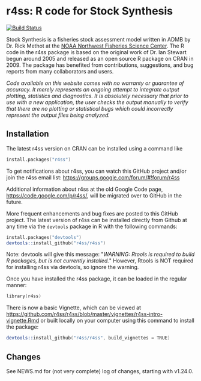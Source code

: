 # r4ss: R code for Stock Synthesis
[![Build Status](https://travis-ci.org/r4ss/r4ss.png?branch=master)](https://travis-ci.org/r4ss/r4ss)

Stock Synthesis is a fisheries stock assessment model written in ADMB by Dr. Rick Methot at the [NOAA Northwest Fisheries Science Center](http://www.nwfsc.noaa.gov/). The R code in the r4ss package is based on the original work of Dr. Ian Stewart begun around 2005 and released as an open source R package on CRAN in 2009. The package has benefited from contributions, suggestions, and bug reports from many collaborators and users.

*Code available on this website comes with no warranty or guarantee of accuracy. It merely represents an ongoing attempt to integrate output plotting, statistics and diagnostics. It is absolutely necessary that prior to use with a new application, the user checks the output manually to verify that there are no plotting or statistical bugs which could incorrectly represent the output files being analyzed.*

## Installation

The latest r4ss version on CRAN can be installed using a command like

```S
install.packages("r4ss")
```
To get notifications about r4ss, you can watch this GitHub project and/or join the r4ss email list: <https://groups.google.com/forum/#!forum/r4ss>

Additional information about r4ss at the old Google Code page, <https://code.google.com/p/r4ss/>, will be migrated over to GitHub in the future.

More frequent enhancements and bug fixes are posted to this GitHub project. The latest version of r4ss can be installed directly from Github at any time via the `devtools` package in R with the following commands:

```S
install.packages("devtools")
devtools::install_github("r4ss/r4ss")
```

Note: devtools will give this message: "*WARNING: Rtools is required to build R packages, but is not currently installed.*" However, Rtools is NOT required for installing r4ss via devtools, so ignore the warning.

Once you have installed the r4ss package, it can be loaded in the regular manner:

```S
library(r4ss)
````

There is now a basic Vignette, which can be viewed at <https://github.com/r4ss/r4ss/blob/master/vignettes/r4ss-intro-vignette.Rmd> or built locally on your computer using this command to install the package:
```S
devtools::install_github("r4ss/r4ss", build_vignettes = TRUE)
```


## Changes

See NEWS.md for (not very complete) log of changes, starting with v1.24.0.
